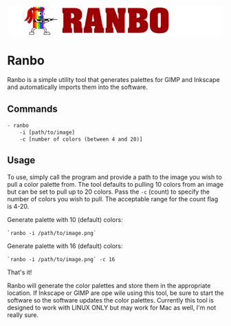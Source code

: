 ![ranbo image](https://raw.githubusercontent.com/joncarr/ranbo/master/extras/ranbo_banner.jpg)
# Ranbo
Ranbo is a simple utility tool that generates palettes for GIMP and Inkscape and automatically imports them into the software.

## Commands
    - ranbo
        -i [path/to/image]
        -c [number of colors (between 4 and 20)]

## Usage
To use, simply call the program and provide a path to the image you wish to pull a color palette from. The tool defaults to pulling 10 colors from an image but can be set to pull up to 20 colors. Pass the `-c` (count) to specify the number of colors you wish to pull. The acceptable range for the count flag is 4-20.

Generate palette with 10 (default) colors:

    `ranbo -i /path/to/image.png`


Generate palette with 16 (default) colors:

    `ranbo -i /path/to/image.png` -c 16


That's it!



Ranbo will generate the color palettes and store them in the appropriate location. If Inkscape or GIMP are ope wile using this tool, be sure to start the software so the software updates the color palettes. Currently this tool is designed to work with LINUX ONLY but may work for Mac as well, I'm not really sure.
